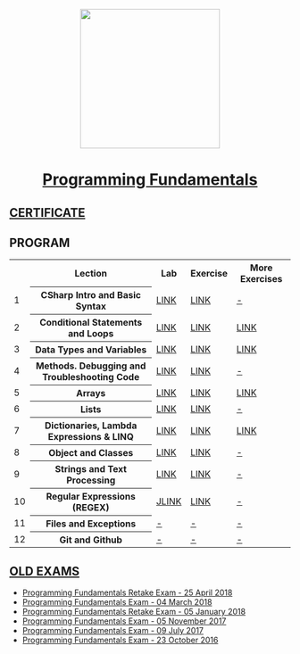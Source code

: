 <p align="center"><img src="http://spaceappschallengebulgaria.eu/sites/default/files/softuni.png" width = 250 /></p>

# <a href="https://softuni.bg/trainings/1939/programming-fundamentals-may-2018"><p align="center"> Programming Fundamentals <p></a>

## <a href="https://softuni.bg/certificates/details/55640/7b61ca3a" > CERTIFICATE </a>

## PROGRAM


<table>
<tr>
  <th></th><th>Lection</th><th>Lab</th><th>Exercise</th><th>More Exercises</th>
</tr>
<tr>
  <td>1</td>
  <th>CSharp Intro and Basic Syntax</th>
  <td><a href="https://github.com/kallyy7/Programming-Fundamentals/tree/master/CSharp%20Intro%20and%20Basic%20Syntax/LAB" >LINK</a></td>
  <td><a href="https://github.com/kallyy7/Programming-Fundamentals/tree/master/CSharp%20Intro%20and%20Basic%20Syntax/Exercises" >LINK</a></td>
  <td><a href="" >-</a></td>
</tr>
<tr>
  <td>2</td>
  <th>Conditional Statements and Loops</th>
  <td><a href="https://github.com/kallyy7/Programming-Fundamentals/tree/master/CSharpConditionalStatementsAndLoops/LAB" >LINK</a></td>
  <td><a href="https://github.com/kallyy7/Programming-Fundamentals/tree/master/CSharpConditionalStatementsAndLoops/EXERCISES" >LINK</a></td>
  <td><a href="https://github.com/kallyy7/Programming-Fundamentals/tree/master/CSharpConditionalStatementsAndLoops/More-Exercises" >LINK</a></td>
</tr>
  <tr>
  <td>3</td>
    <th>Data Types and Variables</th>
    <td><a href="https://github.com/kallyy7/Programming-Fundamentals/tree/master/Data%20Types%20and%20Variables/LAB" >LINK</a></td>
    <td><a href="https://github.com/kallyy7/Programming-Fundamentals/tree/master/Data%20Types%20and%20Variables/Exercises" >LINK</a></td>
    <td><a href="https://github.com/kallyy7/Programming-Fundamentals/tree/master/Data%20Types%20and%20Variables/More-Exercises" >LINK</a></td>
</tr>
  <tr>
  <td>4</td>
    <th>Methods. Debugging and Troubleshooting Code </th>
    <td><a href="https://github.com/kallyy7/Programming-Fundamentals/tree/master/Methods.%20Debugging%20and%20Troubleshooting%20Code/LAB" >LINK</a></td>
    <td><a href="https://github.com/kallyy7/Programming-Fundamentals/tree/master/Methods.%20Debugging%20and%20Troubleshooting%20Code/Exercises" >LINK</a></td>
    <td><a href="" >-</a></td>
</tr>
  <tr>
  <td>5</td>
    <th>Arrays</th>
    <td><a href="https://github.com/kallyy7/Programming-Fundamentals/tree/master/Arrays/Lab" >LINK</a></td>
    <td><a href="https://github.com/kallyy7/Programming-Fundamentals/tree/master/Arrays/Exercises" >LINK</a></td>
    <td><a href="https://github.com/kallyy7/Programming-Fundamentals/tree/master/Arrays/More%20Exercises" >LINK</a></td>
</tr>
  <tr>
  <td>6</td>
    <th>Lists</th>
    <td><a href="https://github.com/kallyy7/Programming-Fundamentals/tree/master/Lists/LAB" >LINK</a></td>
    <td><a href="https://github.com/kallyy7/Programming-Fundamentals/tree/master/Lists" >LINK</a></td>
    <td><a href="" >-</a></td>
</tr>
  <tr>
  <td>7</td>
    <th>Dictionaries, Lambda Expressions & LINQ</th>
    <td><a href="https://github.com/kallyy7/Programming-Fundamentals/tree/master/Dictionaries-%20Lambda%20Expressions%20and%20LINQ/LAB" >LINK</a></td>
    <td><a href="https://github.com/kallyy7/Programming-Fundamentals/tree/master/Dictionaries-%20Lambda%20Expressions%20and%20LINQ/Exercises" >LINK</a></td>
    <td><a href="https://github.com/kallyy7/Programming-Fundamentals/tree/master/Dictionaries-%20Lambda%20Expressions%20and%20LINQ/More%20Exercises" >LINK</a></td>
</tr>
    <tr>
  <td>8</td>
    <th>Object and Classes</th>
    <td><a href="https://github.com/kallyy7/Programming-Fundamentals/tree/master/Objects%20and%20Classes/LAB" >LINK</a></td>
    <td><a href="https://github.com/kallyy7/Programming-Fundamentals/tree/master/Objects%20and%20Classes/Exercises" >LINK</a></td>
    <td><a href="" >-</a></td>
</tr>
  </tr>
    <tr>
  <td>9</td>
    <th>Strings and Text Processing</th>
    <td><a href="https://github.com/kallyy7/Programming-Fundamentals/upload/master/Strings%20and%20Text%20Processing/LAB" >LINK</a></td>
    <td><a href="https://github.com/kallyy7/Programming-Fundamentals/tree/master/Strings%20and%20Text%20Processing/Exercises" >LINK</a></td>
    <td><a href="" >-</a></td>
</tr>
<tr>
  <td>10</td>
    <th>Regular Expressions (REGEX)</th>
    <td><a href="https://github.com/kallyy7/Programming-Fundamentals/tree/master/Regular%20Expressions-REGEX/Lab"" >JLINK</a></td>
    <td><a href="https://github.com/kallyy7/Programming-Fundamentals/tree/master/Regular%20Expressions-REGEX/Exercises" >LINK</a></td>
    <td><a href="" >-</a></td>
</tr>
<tr>
  <td>11</td>
    <th>Files and Exceptions</th>
    <td><a href="" >-</a></td>
    <td><a href="" >-</a></td>
    <td><a href="" >-</a></td>
</tr>
<tr>
  <td>12</td>
    <th>Git and Github</th>
    <td><a href="" >-</a></td>
    <td><a href="" >-</a></td>
    <td><a href="" >-</a></td>
</tr>
<tr>
  </table>
  
##  <a href="https://github.com/kallyy7/Programming-Fundamentals/tree/master/Old%20Exams" > OLD EXAMS </a>
- <a href="https://github.com/kallyy7/Programming-Fundamentals/tree/master/Old%20Exams/Programming%20Fundamentals%20Retake%20Exam%20-%2025%20April%202018" > Programming Fundamentals Retake Exam - 25 April 2018 </a>
- <a href="https://github.com/kallyy7/Programming-Fundamentals/tree/master/Old%20Exams/Programming%20Fundamentals%20Exam%20-%2004%20March%202018" > Programming Fundamentals Exam - 04 March 2018 </a>
- <a href="https://github.com/kallyy7/Programming-Fundamentals/tree/master/Old%20Exams/Programming%20Fundamentals%20Retake%20Exam%20-%2005%20January" > Programming Fundamentals Retake Exam - 05 January 2018 </a>
- <a href="https://github.com/kallyy7/Programming-Fundamentals/tree/master/Old%20Exams/Programming%20Fundamentals%20Exam%20-%2005%20November%202017" > Programming Fundamentals Exam - 05 November 2017 </a>
- <a href="https://github.com/kallyy7/Programming-Fundamentals/tree/master/Old%20Exams/Programming%20Fundamentals%20Exam%20-%2009%20July%202017" > Programming Fundamentals Exam - 09 July 2017</a>
- <a href="https://github.com/kallyy7/Programming-Fundamentals/tree/master/Old%20Exams/Programming%20Fundamentals%20Exam%20-%2023%20October%202016" > Programming Fundamentals Exam - 23 October 2016 </a>
